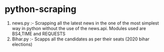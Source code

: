 # python-scraping
1. news.py :- Scrapping all the latest news in the one of the most simplest way in python without the use of the news.api. Modules used are BS4,TIME and REQUESTS
2. Bihar.py :- Scapps all the candidates as per their seats (2020 bihar elections)

